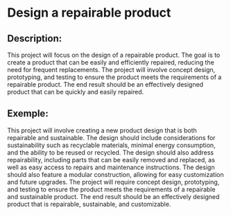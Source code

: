 # Design a repairable product

## Description:
This project will focus on the design of a repairable product. The goal is to create a product that can be easily and efficiently repaired, reducing the need for frequent replacements. The project will involve concept design, prototyping, and testing to ensure the product meets the requirements of a repairable product. The end result should be an effectively designed product that can be quickly and easily repaired.

## Exemple:
This project will involve creating a new product design that is both repairable and sustainable. The design should include considerations for sustainability such as recyclable materials, minimal energy consumption, and the ability to be reused or recycled. The design should also address repairability, including parts that can be easily removed and replaced, as well as easy access to repairs and maintenance instructions. The design should also feature a modular construction, allowing for easy customization and future upgrades. The project will require concept design, prototyping, and testing to ensure the product meets the requirements of a repairable and sustainable product. The end result should be an effectively designed product that is repairable, sustainable, and customizable.